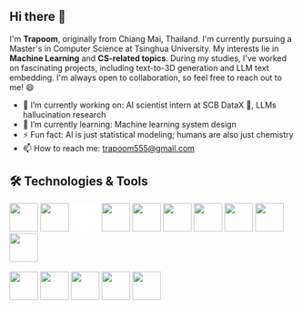 ## Hi there 👋

I'm **Trapoom**, originally from Chiang Mai, Thailand. I'm currently pursuing a Master's in Computer Science at Tsinghua University. My interests lie in **Machine Learning** and **CS-related topics**. During my studies, I've worked on fascinating projects, including text-to-3D generation and LLM text embedding. I'm always open to collaboration, so feel free to reach out to me! 😄

- 🔭 I’m currently working on: AI scientist intern at SCB DataX 🐳, LLMs hallucination research
- 🌱 I’m currently learning: Machine learning system design
- ⚡ Fun fact: AI is just statistical modeling; humans are also just chemistry
- 📫 How to reach me: trapoom555@gmail.com

## 🛠️ Technologies & Tools

<img src="https://raw.githubusercontent.com/onemarc/tech-icons/main/icons/pytorch-light.svg" width="50" height="50"> <img src="https://raw.githubusercontent.com/onemarc/tech-icons/main/icons/tensorflow-light.svg" width="50" height="50"> <img src="https://raw.githubusercontent.com/onemarc/tech-icons/main/icons/huggingface-light.svg" width="50" height="50"> <img src="https://raw.githubusercontent.com/onemarc/tech-icons/main/icons/openai-light.svg" width="50" height="50"> <img src="https://raw.githubusercontent.com/onemarc/tech-icons/main/icons/opencv-light.svg" width="50" height="50"> <img src="https://raw.githubusercontent.com/onemarc/tech-icons/main/icons/databricks-light.svg" width="50" height="50"> <img src="https://raw.githubusercontent.com/onemarc/tech-icons/main/icons/mysql-light.svg" width="50" height="50"> <img src="https://raw.githubusercontent.com/onemarc/tech-icons/main/icons/docker-light.svg" width="50" height="50"> <img src="https://raw.githubusercontent.com/onemarc/tech-icons/main/icons/terraform-light.svg" width="50" height="50"> <img src="https://raw.githubusercontent.com/onemarc/tech-icons/main/icons/git-light.svg" width="50" height="50">

<img src="https://raw.githubusercontent.com/onemarc/tech-icons/main/icons/python-light.svg" width="50" height="50"> <img src="https://raw.githubusercontent.com/onemarc/tech-icons/main/icons/cpp-light.svg" width="50" height="50"> <img src="https://raw.githubusercontent.com/onemarc/tech-icons/main/icons/javascript.svg" width="50" height="50"> <img src="https://raw.githubusercontent.com/onemarc/tech-icons/main/icons/typescript.svg" width="50" height="50"> <img src="https://raw.githubusercontent.com/onemarc/tech-icons/main/icons/bash-light.svg" width="50" height="50">

<!--
**trapoom555/trapoom555** is a ✨ _special_ ✨ repository because its `README.md` (this file) appears on your GitHub profile.

Here are some ideas to get you started:

- 🔭 I’m currently working on ...
- 🌱 I’m currently learning ...
- 👯 I’m looking to collaborate on ...
- 🤔 I’m looking for help with ...
- 💬 Ask me about ...
- 📫 How to reach me: ...
- 😄 Pronouns: ...
- ⚡ Fun fact: ...
-->
